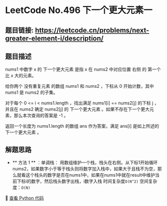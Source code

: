 # LeetCode No.496 下一个更大元素一

## 题目链接: https://leetcode.cn/problems/next-greater-element-i/description/

## 题目描述
nums1 中数字 x 的 下一个更大元素 是指 x 在 nums2 中对应位置 右侧 的 第一个 比 x 大的元素。

给你两个 没有重复元素 的数组 nums1 和 nums2 ，下标从 0 开始计数，其中nums1 是 nums2 的子集。

对于每个 0 <= i < nums1.length ，找出满足 nums1[i] == nums2[j] 的下标 j ，并且在 nums2 确定 nums2[j] 的 下一个更大元素 。如果不存在下一个更大元素，那么本次查询的答案是 -1 。

返回一个长度为 nums1.length 的数组 ans 作为答案，满足 ans[i] 是如上所述的 下一个更大元素 。

## 解题思路
- ** 方法 1 ** ：单调栈：
用数组维护一个栈，栈头在右侧。从下标1开始循环nums2，如果数字小于等于栈头则将数字加入栈中，如果大于且栈不为空，那么就看这个栈头的数字是否在nums1中，如果在nums1中就在result中维护当前下标i的数字，然后栈头数字出栈，i数字入栈
时间复杂度`O(N^2)` 
空间复杂度：`O(N)` 

📌 [查看 Python 代码](../solutions/python/No_496_下一个更大元素一.py)